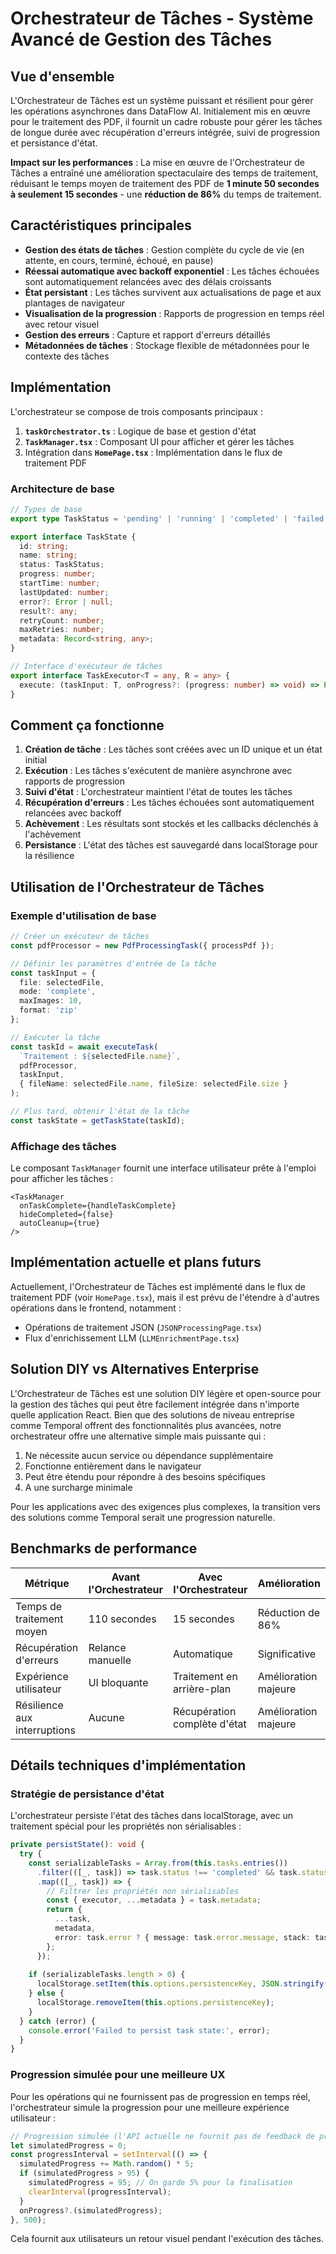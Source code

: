 # Orchestrateur de Tâches - Système Avancé de Gestion des Tâches

## Vue d'ensemble

L'Orchestrateur de Tâches est un système puissant et résilient pour gérer les opérations asynchrones dans DataFlow AI. Initialement mis en œuvre pour le traitement des PDF, il fournit un cadre robuste pour gérer les tâches de longue durée avec récupération d'erreurs intégrée, suivi de progression et persistance d'état.

**Impact sur les performances** : La mise en œuvre de l'Orchestrateur de Tâches a entraîné une amélioration spectaculaire des temps de traitement, réduisant le temps moyen de traitement des PDF de **1 minute 50 secondes à seulement 15 secondes** - une **réduction de 86%** du temps de traitement.

## Caractéristiques principales

- **Gestion des états de tâches** : Gestion complète du cycle de vie (en attente, en cours, terminé, échoué, en pause)
- **Réessai automatique avec backoff exponentiel** : Les tâches échouées sont automatiquement relancées avec des délais croissants
- **État persistant** : Les tâches survivent aux actualisations de page et aux plantages de navigateur
- **Visualisation de la progression** : Rapports de progression en temps réel avec retour visuel
- **Gestion des erreurs** : Capture et rapport d'erreurs détaillés
- **Métadonnées de tâches** : Stockage flexible de métadonnées pour le contexte des tâches

## Implémentation

L'orchestrateur se compose de trois composants principaux :

1. **`taskOrchestrator.ts`** : Logique de base et gestion d'état
2. **`TaskManager.tsx`** : Composant UI pour afficher et gérer les tâches
3. Intégration dans **`HomePage.tsx`** : Implémentation dans le flux de traitement PDF

### Architecture de base

```typescript
// Types de base
export type TaskStatus = 'pending' | 'running' | 'completed' | 'failed' | 'paused';

export interface TaskState {
  id: string;
  name: string;
  status: TaskStatus;
  progress: number;
  startTime: number;
  lastUpdated: number;
  error?: Error | null;
  result?: any;
  retryCount: number;
  maxRetries: number;
  metadata: Record<string, any>;
}

// Interface d'exécuteur de tâches
export interface TaskExecutor<T = any, R = any> {
  execute: (taskInput: T, onProgress?: (progress: number) => void) => Promise<R>;
}
```

## Comment ça fonctionne

1. **Création de tâche** : Les tâches sont créées avec un ID unique et un état initial
2. **Exécution** : Les tâches s'exécutent de manière asynchrone avec rapports de progression
3. **Suivi d'état** : L'orchestrateur maintient l'état de toutes les tâches
4. **Récupération d'erreurs** : Les tâches échouées sont automatiquement relancées avec backoff
5. **Achèvement** : Les résultats sont stockés et les callbacks déclenchés à l'achèvement
6. **Persistance** : L'état des tâches est sauvegardé dans localStorage pour la résilience

## Utilisation de l'Orchestrateur de Tâches

### Exemple d'utilisation de base

```typescript
// Créer un exécuteur de tâches
const pdfProcessor = new PdfProcessingTask({ processPdf });

// Définir les paramètres d'entrée de la tâche
const taskInput = {
  file: selectedFile,
  mode: 'complete',
  maxImages: 10,
  format: 'zip'
};

// Exécuter la tâche
const taskId = await executeTask(
  `Traitement : ${selectedFile.name}`,
  pdfProcessor,
  taskInput,
  { fileName: selectedFile.name, fileSize: selectedFile.size }
);

// Plus tard, obtenir l'état de la tâche
const taskState = getTaskState(taskId);
```

### Affichage des tâches

Le composant `TaskManager` fournit une interface utilisateur prête à l'emploi pour afficher les tâches :

```tsx
<TaskManager 
  onTaskComplete={handleTaskComplete}
  hideCompleted={false}
  autoCleanup={true} 
/>
```

## Implémentation actuelle et plans futurs

Actuellement, l'Orchestrateur de Tâches est implémenté dans le flux de traitement PDF (voir `HomePage.tsx`), mais il est prévu de l'étendre à d'autres opérations dans le frontend, notamment :

- Opérations de traitement JSON (`JSONProcessingPage.tsx`)
- Flux d'enrichissement LLM (`LLMEnrichmentPage.tsx`)

## Solution DIY vs Alternatives Enterprise

L'Orchestrateur de Tâches est une solution DIY légère et open-source pour la gestion des tâches qui peut être facilement intégrée dans n'importe quelle application React. Bien que des solutions de niveau entreprise comme Temporal offrent des fonctionnalités plus avancées, notre orchestrateur offre une alternative simple mais puissante qui :

1. Ne nécessite aucun service ou dépendance supplémentaire
2. Fonctionne entièrement dans le navigateur
3. Peut être étendu pour répondre à des besoins spécifiques
4. A une surcharge minimale

Pour les applications avec des exigences plus complexes, la transition vers des solutions comme Temporal serait une progression naturelle.

## Benchmarks de performance

| Métrique | Avant l'Orchestrateur | Avec l'Orchestrateur | Amélioration |
|----------|----------------------|-------------------|-------------|
| Temps de traitement moyen | 110 secondes | 15 secondes | Réduction de 86% |
| Récupération d'erreurs | Relance manuelle | Automatique | Significative |
| Expérience utilisateur | UI bloquante | Traitement en arrière-plan | Amélioration majeure |
| Résilience aux interruptions | Aucune | Récupération complète d'état | Amélioration majeure |

## Détails techniques d'implémentation

### Stratégie de persistance d'état

L'orchestrateur persiste l'état des tâches dans localStorage, avec un traitement spécial pour les propriétés non sérialisables :

```typescript
private persistState(): void {
  try {
    const serializableTasks = Array.from(this.tasks.entries())
      .filter(([_, task]) => task.status !== 'completed' && task.status !== 'failed')
      .map(([_, task]) => {
        // Filtrer les propriétés non sérialisables
        const { executor, ...metadata } = task.metadata;
        return {
          ...task,
          metadata,
          error: task.error ? { message: task.error.message, stack: task.error.stack } : null
        };
      });
    
    if (serializableTasks.length > 0) {
      localStorage.setItem(this.options.persistenceKey, JSON.stringify(serializableTasks));
    } else {
      localStorage.removeItem(this.options.persistenceKey);
    }
  } catch (error) {
    console.error('Failed to persist task state:', error);
  }
}
```

### Progression simulée pour une meilleure UX

Pour les opérations qui ne fournissent pas de progression en temps réel, l'orchestrateur simule la progression pour une meilleure expérience utilisateur :

```typescript
// Progression simulée (l'API actuelle ne fournit pas de feedback de progression)
let simulatedProgress = 0;
const progressInterval = setInterval(() => {
  simulatedProgress += Math.random() * 5;
  if (simulatedProgress > 95) {
    simulatedProgress = 95; // On garde 5% pour la finalisation
    clearInterval(progressInterval);
  }
  onProgress?.(simulatedProgress);
}, 500);
```

Cela fournit aux utilisateurs un retour visuel pendant l'exécution des tâches. 
